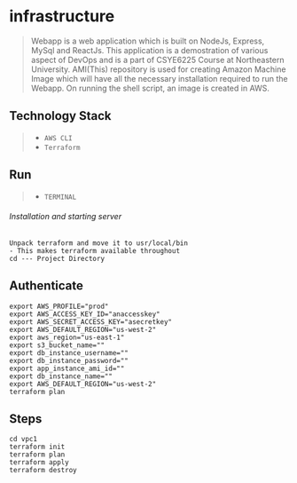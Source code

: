 # infrastructure

> Webapp is a web application which is built on NodeJs, Express, MySql and ReactJs. This application is a demostration of various aspect of DevOps and is a part of CSYE6225 Course at Northeastern University. AMI(This) repository is used for creating Amazon Machine Image which will have all the necessary installation required to run the Webapp. On running the shell script, an image is created in AWS. 

## Technology Stack
> - `AWS CLI`    
> - `Terraform`

## Run

> - `TERMINAL`
###### Installation and starting server
```
Unpack terraform and move it to usr/local/bin 
- This makes terraform available throughout
cd --- Project Directory
```

## Authenticate 

```
export AWS_PROFILE="prod"
export AWS_ACCESS_KEY_ID="anaccesskey"
export AWS_SECRET_ACCESS_KEY="asecretkey"
export AWS_DEFAULT_REGION="us-west-2"
export aws_region="us-east-1"
export s3_bucket_name=""
export db_instance_username=""
export db_instance_password=""
export app_instance_ami_id=""
export db_instance_name=""
export AWS_DEFAULT_REGION="us-west-2"
terraform plan
```

## Steps

```
cd vpc1
terraform init
terraform plan
terraform apply
terraform destroy
```